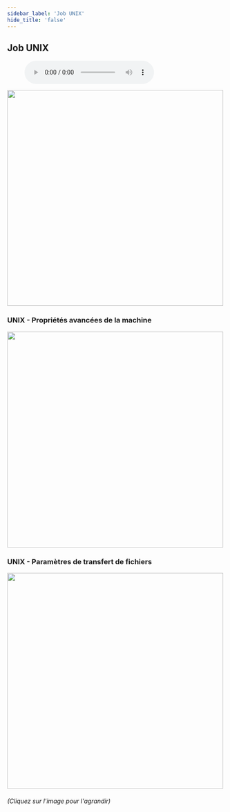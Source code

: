 ```yaml
---
sidebar_label: 'Job UNIX'
hide_title: 'false'
---
```


## Job UNIX

<figure>
    <audio
        controls
        src="audiobasic/UNIXJobs.mp3">
            Your browser does not support the
            <code>audio</code> element.
    </audio>
</figure>

<a href="imgbasic/208.png" target="_blank"><img src="imgbasic/208.png" width="500"></img></a>

### UNIX - Propriétés avancées de la machine

<a href="imgbasic/209.png" target="_blank"><img src="imgbasic/209.png" width="500"></img></a>

### UNIX - Paramètres de transfert de fichiers

<a href="imgbasic/210.png" target="_blank"><img src="imgbasic/210.png" width="500"></img></a>


###### (Cliquez sur l'image pour l'agrandir)